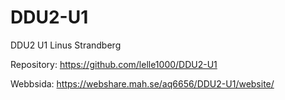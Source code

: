 # DDU2-U1
DDU2 U1 Linus Strandberg

Repository: https://github.com/lelle1000/DDU2-U1

Webbsida: https://webshare.mah.se/aq6656/DDU2-U1/website/